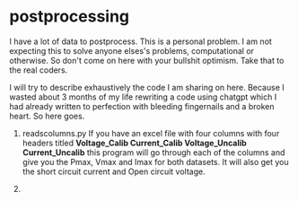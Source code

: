 # postprocessing
I have a lot of data to postprocess. This is a personal problem. I am not expecting this to solve anyone elses's problems, computational or otherwise. So don't come on here with your bullshit optimism. Take that to the real coders.

I will try to describe exhaustively the code I am sharing on here. Because I wasted about 3 months of my life rewriting a code using chatgpt which I had already written to perfection with  bleeding fingernails and a broken heart. So here goes.

1. readscolumns.py
    If you have an excel file with four columns with four headers titled **Voltage_Calib	Current_Calib	Voltage_Uncalib	Current_Uncalib** this program will go through each of the columns and give you the Pmax, Vmax and Imax for both datasets. It will also get you the short circuit current and Open circuit voltage. 


2. 

